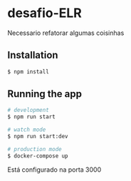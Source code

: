 # desafio-ELR
Necessario refatorar algumas coisinhas

## Installation

```bash
$ npm install
```

## Running the app

```bash
# development
$ npm run start

# watch mode
$ npm run start:dev

# production mode
$ docker-compose up
```
Está configurado na porta 3000
